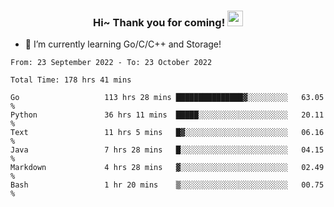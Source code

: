<h3 align="center">
    Hi~ Thank you for coming!
    <img src="https://media.giphy.com/media/hvRJCLFzcasrR4ia7z/giphy.gif" width="25px">
</h3>

<!--
**pineapple-man/pineapple-man** is a ✨ _special_ ✨ repository because its `README.md` (this file) appears on your GitHub profile.

Here are some ideas to get you started:
- 🔭 I’m currently working on ...
- 🤔 I’m looking for help with ...
- 💬 Ask me about ...
- 📫 How to reach me: ...
- 😄 Pronouns: ...
- ⚡ Fun fact: 
- 👯 I’m looking to collaborate on kubernetes
-->
- 🌱 I’m currently learning Go/C/C++ and Storage!

<!--START_SECTION:waka-->

```text
From: 23 September 2022 - To: 23 October 2022

Total Time: 178 hrs 41 mins

Go                   113 hrs 28 mins ███████████████▓░░░░░░░░░   63.05 %
Python               36 hrs 11 mins  █████░░░░░░░░░░░░░░░░░░░░   20.11 %
Text                 11 hrs 5 mins   █▓░░░░░░░░░░░░░░░░░░░░░░░   06.16 %
Java                 7 hrs 28 mins   █░░░░░░░░░░░░░░░░░░░░░░░░   04.15 %
Markdown             4 hrs 28 mins   ▓░░░░░░░░░░░░░░░░░░░░░░░░   02.49 %
Bash                 1 hr 20 mins    ▒░░░░░░░░░░░░░░░░░░░░░░░░   00.75 %
```

<!--END_SECTION:waka-->
